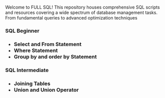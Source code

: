 Welcome to FULL SQL! This repository houses comprehensive SQL scripts and resources covering a wide spectrum of database management tasks. From fundamental queries to advanced optimization techniques

<h3>SQL Beginner<h3>
<ul>
  <li>Select and From Statement</li>
  <li>Where Statement </li>
  <li>Group by and order by Statement </li>
</ul>

<h3>SQL Intermediate<h3>
<ul>
  <li>Joining Tables</li>
  <li>Union and Union Operator</li>
</ul>


